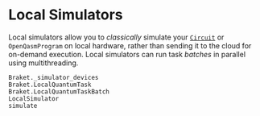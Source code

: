 # Local Simulators

Local simulators allow you to *classically* simulate your [`Circuit`](@ref) or `OpenQasmProgram`
on local hardware, rather than sending it to the cloud for on-demand execution. Local simulators
can run task *batches* in parallel using multithreading.

```@docs
Braket._simulator_devices
Braket.LocalQuantumTask
Braket.LocalQuantumTaskBatch
LocalSimulator
simulate
```
